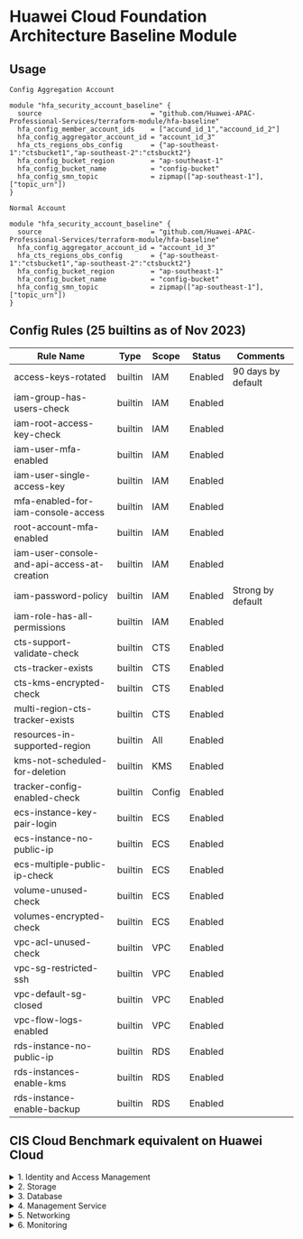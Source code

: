 # Huawei Cloud Foundation Architecture Baseline Module

## Usage
`Config Aggregation Account`  

```hcl
module "hfa_security_account_baseline" {
  source                           = "github.com/Huawei-APAC-Professional-Services/terraform-module/hfa-baseline"
  hfa_config_member_account_ids    = ["accund_id_1","accound_id_2"]
  hfa_config_aggregator_account_id = "account_id_3"
  hfa_cts_regions_obs_config       = {"ap-southeast-1":"ctsbucket1","ap-southeast-2":"ctsbuckt2"}
  hfa_config_bucket_region         = "ap-southeast-1"
  hfa_config_bucket_name           = "config-bucket"
  hfa_config_smn_topic             = zipmap(["ap-southeast-1"], ["topic_urn"])
}
``` 

`Normal Account` 
```hcl
module "hfa_security_account_baseline" {
  source                           = "github.com/Huawei-APAC-Professional-Services/terraform-module/hfa-baseline"
  hfa_config_aggregator_account_id = "account_id_3"
  hfa_cts_regions_obs_config       = {"ap-southeast-1":"ctsbucket1","ap-southeast-2":"ctsbuckt2"}
  hfa_config_bucket_region         = "ap-southeast-1"
  hfa_config_bucket_name           = "config-bucket"
  hfa_config_smn_topic             = zipmap(["ap-southeast-1"], ["topic_urn"])
}
``` 

## Config Rules (25 builtins as of Nov 2023)
| Rule Name                                   | Type    | Scope  | Status  | Comments           |
|---------------------------------------------|---------|--------|---------|--------------------|
| access-keys-rotated                         | builtin | IAM    | Enabled | 90 days by default |
| iam-group-has-users-check                   | builtin | IAM    | Enabled |                    |
| iam-root-access-key-check                   | builtin | IAM    | Enabled |                    |
| iam-user-mfa-enabled                        | builtin | IAM    | Enabled |                    |
| iam-user-single-access-key                  | builtin | IAM    | Enabled |                    |
| mfa-enabled-for-iam-console-access          | builtin | IAM    | Enabled |                    |
| root-account-mfa-enabled                    | builtin | IAM    | Enabled |                    |
| iam-user-console-and-api-access-at-creation | builtin | IAM    | Enabled |                    |
| iam-password-policy                         | builtin | IAM    | Enabled | Strong by default  |
| iam-role-has-all-permissions                | builtin | IAM    | Enabled |                    |
| cts-support-validate-check                  | builtin | CTS    | Enabled |                    |
| cts-tracker-exists                          | builtin | CTS    | Enabled |                    |
| cts-kms-encrypted-check                     | builtin | CTS    | Enabled |                    |
| multi-region-cts-tracker-exists             | builtin | CTS    | Enabled |                    |
| resources-in-supported-region               | builtin | All    | Enabled |                    |
| kms-not-scheduled-for-deletion              | builtin | KMS    | Enabled |                    |
| tracker-config-enabled-check                | builtin | Config | Enabled |                    |
| ecs-instance-key-pair-login                 | builtin | ECS    | Enabled |                    |
| ecs-instance-no-public-ip                   | builtin | ECS    | Enabled |                    |
| ecs-multiple-public-ip-check                | builtin | ECS    | Enabled |                    |
| volume-unused-check                         | builtin | ECS    | Enabled |                    |
| volumes-encrypted-check                     | builtin | ECS    | Enabled |                    |
| vpc-acl-unused-check                        | builtin | VPC    | Enabled |                    |
| vpc-sg-restricted-ssh                       | builtin | VPC    | Enabled |                    |
| vpc-default-sg-closed                       | builtin | VPC    | Enabled |                    |
| vpc-flow-logs-enabled                       | builtin | VPC    | Enabled |                    |
| rds-instance-no-public-ip                   | builtin | RDS    | Enabled |                    |
| rds-instances-enable-kms                    | builtin | RDS    | Enabled |                    |
| rds-instance-enable-backup                  | builtin | RDS    | Enabled |                    |

## CIS Cloud Benchmark equivalent on Huawei Cloud

<details>

<summary>1. Identity and Access Management</summary>

This section contains recommendations for configuring identity and access management related options.

- [ ]  1.1 Maintain account contact details [`Config`: :x:]
:bangbang: **Change Event is captured by CTS but not supported by Key Event Notifications and Config**
- [ ]  1.2 Ensure no 'root' user account access key exists [`Config`: :x:]
- [ ]  1.3 Ensure MFA is enabled for the 'root' user account [`Config`: :white_check_mark:]
- [ ]  1.4 Eliminate use of the 'root' user for administrative and daily tasks [`Config`: :x:]
- [x]  1.5 Ensure IAM password policy requires strong password or minimum length of 14 or greater [`Config`: :white_check_mark:]
- [x]  1.6 Ensure IAM password policy prevents password reuse [`Config`: :x:]
- [ ]  1.7 Ensure multi-factor authentication (MFA) is enabled for all IAM users that have a console password [`Config`: :white_check_mark:]
- [ ]  1.8 Do not setup access keys during initial user setup for all IAM users that have a console password [`Config`: :white_check_mark:]
- [ ]  1.9 Ensure credentials unused for 45 days or greater are disabled [`Config`: :x:]
- [ ]  1.10 Ensure there is only one active access key available for any single IAM user with console access [`Config`: :white_check_mark:]
- [ ]  1.11 Ensure access keys are rotated every 90 days or less [`Config`: :white_check_mark:]
- [ ]  1.12 Ensure IAM Users Receive Permissions Only Through Groups [`Config`: :x:]
- [ ]  1.13 Ensure IAM policies that allow full "*:*" administrative privileges are not attached [`Config`: :white_check_mark:]
- [ ]  1.14 Ensure hardware MFA is enabled for the 'root' user account [`Config`: :white_check_mark:]
- [ ]  1.15 Ensure IAM users are managed centrally via identity federation or AWS Organizations for multi-account environments [`Config`: :x:]
</details>

<details>

<summary>2. Storage</summary>

This section contains recommendations for storage related services.

- [x]  2.1 Ensure MFA Delete is enabled on OBS buckets [`Config`: :x:]
           :information_source: **Critial Operation Protection enabled**
- [ ]  2.2 Ensure that OBS Buckets are not public accessible [`Config`: :x:]
- [x]  2.3 Ensure that encryption is enabled for SFS file systems [`Config`: :x:]
- [x]  2.1 Ensure EBS Volume Encryption is Enabled in all Regions [`Config`: :white_check_mark:]

</details>


<details>
<summary>3. Database</summary>

- [ ]  3.1 Ensure that encryption-at-rest is enabled for RDS Instances [`Config`: :white_check_mark:]
- [ ]  3.1 Ensure Auto Minor Version Upgrade feature is Enabled for RDS Instances [`Config`: :x:]
- [ ]  3.2 Ensure that public access is not given to RDS Instance [`Config`: :white_check_mark:]
- [ ]  3.2 Ensure that automated backup is enabled RDS Instance [`Config`: :white_check_mark:]

</details>


<details>
<summary>4. Management Service</summary>
This section contains recommendations for management related services.

- [x]  4.1 Ensure CTS is enabled in all regions [`Config`: :white_check_mark:]
- [x]  4.2 Ensure CTS log file validation is enabled [`Config`: :white_check_mark:]
- [x]  4.3 Ensure the OBS bucket used to store CTS logs is not publicly accessible [`Config`: :x:]
- [x]  4.4 Ensure CTS trails are integrated with LTS  [`Config`: :x:]
- [x]  4.5 Ensure Config is enabled in all regions [`Config`: :white_check_mark:]
- [x]  4.6 Ensure OBS bucket access logging is enabled on the CTS OBS bucket [`Config`: :x:]
- [x]  4.7 Ensure CTS logs are encrypted at rest using KMS CMKs [`Config`: :x:]
- [ ]  4.8 Ensure rotation for customer created symmetric CMKs is enabled [`Config`: :x:]
- [x]  4.9 Ensure VPC flow logging is enabled in all VPCs [`Config`: :x:]
- [ ]  4.10 Ensure that Object-level logging for write events is enabled for OBS bucket [`Config`: :x:]

</details>

<details>
<summary>5. Networking</summary>

- [ ]  5.1 Ensure no Network ACLs allow ingress from 0.0.0.0/0 to remote server administration ports [`Config`: :x:]
- [ ]  5.2 Ensure no security groups allow ingress from 0.0.0.0/0 to remote server administration ports [`Config`: :x:]
- [ ]  5.3 Ensure no security groups allow ingress from ::/0 to remote server administration ports [`Config`: :x:]
- [ ]  5.4 Ensure no security groups allow ingress from ::/0 to remote server administration ports [`Config`: :x:]
- [x]  5.5 Ensure the default security group of every VPC restricts all traffic [`Config`: :x:]

</details>

<details>
<summary>6. Monitoring</summary>

- [ ]  6.1 Ensure unauthorized API calls are monitored [`CTS Key Events Notifications`: :x:]
- [ ]  6.2 Ensure management console sign-in without MFA is monitored [`CTS Key Events Notifications`: :x:]
- [x]  6.3 Ensure usage of 'root' account is monitored [`CTS Key Events Notifications`: :white_check_mark:]
- [x]  6.4 Ensure IAM policy changes are monitored [`CTS Key Events Notifications`: :white_check_mark:]
- [x]  6.5 Ensure CTS configuration changes are monitored [`CTS Key Events Notifications`: :white_check_mark:]
- [ ]  6.6 Ensure Huawei Cloud Management Console authentication failures are monitored[`CTS Key Events Notifications`:  :x:]
- [x]  6.7 Ensure disabling or scheduled deletion of customer created CMKs is monitored [`CTS Key Events Notifications`:  :white_check_mark:]
- [x]  6.8 Ensure OBS bucket policy changes are monitored [`CTS Key Events Notifications`:  :white_check_mark:]
- [x]  6.9 Ensure Config configuration changes are monitored [`CTS Key Events Notifications`:  :white_check_mark:]
- [x]  6.10 Ensure security group changes are monitored[`CTS Key Events Notifications`:  :white_check_mark:]
- [x]  6.11 Ensure Network Access Control Lists (NACL) changes are monitored [`CTS Key Events Notifications`:  :white_check_mark:]
- [x]  6.12 Ensure route table changes are monitored [`CTS Key Events Notifications`:  :white_check_mark:]
- [x]  6.13 Ensure VPC changes are monitored [`CTS Key Events Notifications`:  :white_check_mark:]
- [x]  6.14 Ensure Organizations changes are monitored [`CTS Key Events Notifications`:  :white_check_mark:]
- [ ]  6.15 Ensure Account information changes are monitored [`CTS Key Events Notifications`: :x:]

</details>